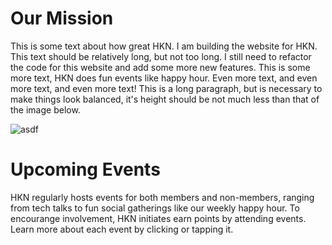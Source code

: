 <script>
    import Events from "../../components/Events.svelte";
    import calendar from "./calendar";
</script>

# Our Mission

This is some text about how great HKN. I am building the website for HKN. This text should be relatively long, but not too long. I still need to refactor the code for this website and add some more new features. This is some more text, HKN does fun events like happy hour. Even more text, and even more text, and even more text! This is a long paragraph, but is necessary to make things look balanced, it's height should be not much less than that of the image below.

![asdf](https://www.smithgroup.com/sites/default/files/styles/slideshow_mobile_1x/public/2018-07/UIUC-ECE-10_1.jpg?h=33c22240&itok=B05fCdr5)

# Upcoming Events

HKN regularly hosts events for both members and non-members, ranging from
tech talks to fun social gatherings like our weekly happy hour. To
encourange involvement, HKN initiates earn points by attending events.
Learn more about each event by clicking or tapping it.
<Events events={calendar}/>
